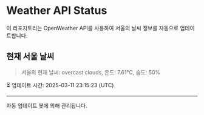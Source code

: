 
# Weather API Status

이 리포지토리는 OpenWeather API를 사용하여 서울의 날씨 정보를 자동으로 업데이트합니다.

## 현재 서울 날씨
> 서울의 현재 날씨: overcast clouds, 온도: 7.61°C, 습도: 50%

⏳ 업데이트 시간: 2025-03-11 23:15:23 (UTC)

---
자동 업데이트 봇에 의해 관리됩니다.
